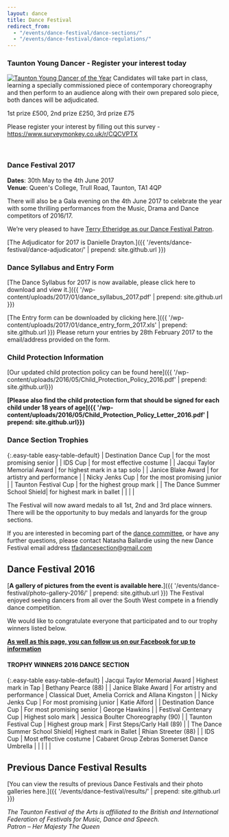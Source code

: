 ```yaml
---
layout: dance
title: Dance Festival
redirect_from: 
  - "/events/dance-festival/dance-sections/"
  - "/events/dance-festival/dance-regulations/"
---
```


### Taunton Young Dancer - Register your interest today
<a href="{{ '/wp-content/uploads/2017/08/Taunton-Young-Dancer-of-the-Year.jpg' | prepend: site.github.url }}" target="_blank"><img display="float: left" src="{{ '/wp-content/uploads/2017/08/Taunton-Young-Dancer-of-the-Year_thumbnail.jpg' | prepend: site.github.url }}" alt="Taunton Young Dancer of the Year" class="alignleft" /></a>
Candidates will take part in class, learning a specially commissioned piece of contemporary choreography and then perform to an audience along with their own prepared solo piece, both dances will be adjudicated.

1st prize £500, 2nd prize £250, 3rd prize £75

Please register your interest by filling out this survey - <https://www.surveymonkey.co.uk/r/CQCVPTX>

<br />

### Dance Festival 2017

**Dates**:  30th May to the 4th June 2017  
**Venue**: Queen's College, Trull Road, Taunton, TA1 4QP

There will also be a Gala evening on the 4th June 2017 to celebrate the year with some thrilling performances from the Music, Drama and Dance competitors of 2016/17.

We&#8217;re very pleased to have <a title="Dance Festival Patron" href="/events/dance-festival/dance-festival-patron/">Terry Etheridge as our Dance Festival Patron</a>.

[The Adjudicator for 2017 is Danielle Drayton.]({{ '/events/dance-festival/dance-adjudicator/' | prepend: site.github.url }})

### Dance Syllabus and Entry Form

[The Dance Syllabus for 2017 is now available, please click here to download and view it.]({{ '/wp-content/uploads/2017/01/dance_syllabus_2017.pdf' | prepend: site.github.url }})

[The Entry form can be downloaded by clicking here.]({{ '/wp-content/uploads/2017/01/dance_entry_form_2017.xls' | prepend: site.github.url }}) Please return your entries by 28th February 2017 to the email/address provided on the form.

### Child Protection Information

[Our updated child protection policy can be found here]({{ '/wp-content/uploads/2016/05/Child_Protection_Policy_2016.pdf' | prepend: site.github.url}})

**[Please also find the child protection form that should be signed for each child under 18 years of age]({{ '/wp-content/uploads/2016/05/Child_Protection_Policy_Letter_2016.pdf' | prepend: site.github.url}})**

### Dance Section Trophies

{:.easy-table easy-table-default}
| Destination Dance Cup         | for the most promising senior     |
| IDS Cup                       | for most effective costume        |
| Jacqui Taylor Memorial Award  | for highest mark in a tap solo    |
| Janice Blake Award            | for artistry and performance      |
| Nicky Jenks Cup               | for the most promising junior     |
| Taunton Festival Cup          | for the highest group mark        |
| The Dance Summer School Shield| for highest mark in ballet        |
| | |

The Festival will now award medals to all 1st, 2nd and 3rd place winners. There will be the opportunity to buy medals and lanyards for the group sections.

If you are interested in becoming part of the <a title="Dance Section Committee" href="/events/dance-festival/dance-section-committee/">dance committee</a>, or have any further questions, please contact Natasha Ballardie using the new Dance Festival email address <a href="mailto:tfadancesection@gmail.com">tfadancesection@gmail.com</a>

## Dance Festival 2016

[**A gallery of pictures from the event is available here.**]({{ '/events/dance-festival/photo-gallery-2016/' | prepend: site.github.url }}) The Festival enjoyed seeing dancers from all over the South West compete in a friendly dance competition.

We would like to congratulate everyone that participated and to our trophy winners listed below.

[**As well as this page, you can follow us on our Facebook for up to information**](https://www.facebook.com/Taunton-Festival-of-the-Arts-Dance-775972242521819/)

#### TROPHY WINNERS 2016 DANCE SECTION

{:.easy-table easy-table-default}
| Jacqui Taylor Memorial Award  | Highest mark in Tap           | Bethany Pearce (88)           |
| Janice Blake Award            | For artistry and performance  | Classical Duet, Amelia Corrick and Allana Kingston |
| Nicky Jenks Cup               | For most promising junior     | Katie Alford                  |
| Destination Dance Cup         | For most promising senior     | George Hawkins                |
| Festival Centenary Cup        | Highest solo mark             | Jessica Boulter Choreography (90) |
| Taunton Festival Cup          | Highest group mark            | First Steps/Carly Hall (89)   |
| The Dance Summer School Shield| Highest mark in Ballet        | Rhian Streeter (88)           |
| IDS Cup                       | Most effective costume        | Cabaret Group Zebras Somerset Dance Umbrella |
| | | |

## Previous Dance Festival Results

[You can view the results of previous Dance Festivals and their photo galleries here.]({{ '/events/dance-festival/results/' | prepend: site.github.url }})

*The Taunton Festival of the Arts is affiliated to the British and International Federation of Festivals for Music, Dance and Speech.<br />
Patron &#8211; Her Majesty The Queen*
